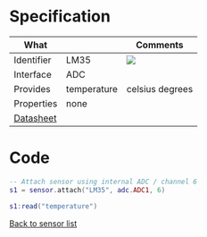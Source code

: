 # Specification

| What         |             | Comments                   |
|--------------|-------------|----------------------------|
| Identifier   | LM35        | ![](http://git.whitecatboard.org/LM35.png)                           |
| Interface    | ADC         |                            |
| Provides     | temperature | celsius degrees            |
| Properties   | none        |                            |
| [Datasheet](http://www.ti.com/lit/ds/symlink/lm35.pdf)    |             |                            |


# Code

```lua
-- Attach sensor using internal ADC / channel 6
s1 = sensor.attach("LM35", adc.ADC1, 6)

s1:read("temperature")
```

[Back to sensor list](./Sensor-module#supported-sensors)
